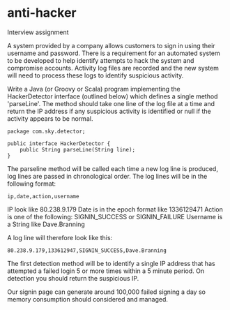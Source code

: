 # anti-hacker
Interview assignment

A system provided by a company allows customers to sign in using their username and password. There is a requirement for an automated system to be developed to help identify attempts to hack the system and compromise accounts. Activity log files are recorded and the new system will need to process these logs to identify suspicious activity. 

Write a Java (or Groovy or Scala) program implementing the HackerDetector interface (outlined below) which defines a single method 'parseLine'. The method should take one line of the log file at a time and return the IP address if any suspicious activity is identified or null if the activity appears to be normal. 

```
package com.sky.detector;

public interface HackerDetector {
    public String parseLine(String line);
}
```

The parseline method will be called each time a new log line is produced, log lines are passed in chronological order.
The log lines will be in the following format:
```
ip,date,action,username
```
IP look like 80.238.9.179
Date is in the epoch format like 1336129471
Action is one of the following: SIGNIN_SUCCESS or SIGNIN_FAILURE
Username is a String like Dave.Branning

A log line will therefore look like this:
```
80.238.9.179,133612947,SIGNIN_SUCCESS,Dave.Branning
```
The first detection method will be to identify a single IP address that has attempted a failed login 5 or more times within a 5 minute period. On detection you should return the suspicious IP.

Our signin page can generate around 100,000 failed signing a day so memory consumption should considered and managed.